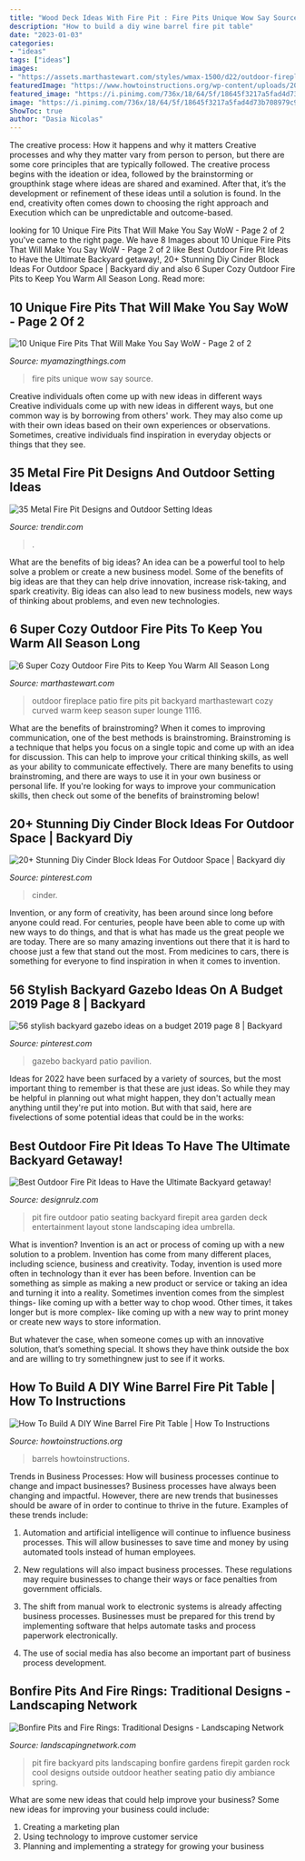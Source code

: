 ```yaml
---
title: "Wood Deck Ideas With Fire Pit : Fire Pits Unique Wow Say Source"
description: "How to build a diy wine barrel fire pit table"
date: "2023-01-03"
categories:
- "ideas"
tags: ["ideas"]
images:
- "https://assets.marthastewart.com/styles/wmax-1500/d22/outdoor-fireplace-1116/outdoor-fireplace-1116.jpg?itok=RtoOGKhQ"
featuredImage: "https://www.howtoinstructions.org/wp-content/uploads/2016/07/How-To-Build-A-Wine-Barrel-Fire-Pit-Table-4-660x344.jpg"
featured_image: "https://i.pinimg.com/736x/18/64/5f/18645f3217a5fad4d73b708979c97656.jpg"
image: "https://i.pinimg.com/736x/18/64/5f/18645f3217a5fad4d73b708979c97656.jpg"
ShowToc: true
author: "Dasia Nicolas"
---
```



The creative process: How it happens and why it matters
Creative processes and why they matter vary from person to person, but there are some core principles that are typically followed. The creative process begins with the ideation or idea, followed by the brainstorming or groupthink stage where ideas are shared and examined. After that, it’s the development or refinement of these ideas until a solution is found. In the end, creativity often comes down to choosing the right approach and Execution which can be unpredictable and outcome-based.

	

		
looking for 10 Unique Fire Pits That Will Make You Say WoW - Page 2 of 2 you've came to the right page. We have 8 Images about 10 Unique Fire Pits That Will Make You Say WoW - Page 2 of 2 like Best Outdoor Fire Pit Ideas to Have the Ultimate Backyard getaway!, 20+ Stunning Diy Cinder Block Ideas For Outdoor Space | Backyard diy and also 6 Super Cozy Outdoor Fire Pits to Keep You Warm All Season Long. Read more:
		
    
## 10 Unique Fire Pits That Will Make You Say WoW - Page 2 Of 2

<img loading=lazy src="http://myamazingthings.com/wp-content/uploads/2017/01/firepit8.jpg" onerror="this.onerror=null;this.src='https://tse2.mm.bing.net/th?id=OIP.lzHfyi5a7e3-kVnr82Tp-wHaHa&amp;pid=15.1';" alt="10 Unique Fire Pits That Will Make You Say WoW - Page 2 of 2">

_Source: myamazingthings.com_

>fire pits unique wow say source. 

	

Creative individuals often come up with new ideas in different ways
Creative individuals come up with new ideas in different ways, but one common way is by borrowing from others' work. They may also come up with their own ideas based on their own experiences or observations. Sometimes, creative individuals find inspiration in everyday objects or things that they see.

    
## 35 Metal Fire Pit Designs And Outdoor Setting Ideas

<img loading=lazy src="https://cdn.trendir.com/wp-content/uploads/old/archives/2015/10/22/autumn-leaf-fire-pit-sphere-melissa-crisp.jpg" onerror="this.onerror=null;this.src='https://tse2.mm.bing.net/th?id=OIP.B3i4y8YMfAi-fLrdqcVpHQHaFL&amp;pid=15.1';" alt="35 Metal Fire Pit Designs and Outdoor Setting Ideas">

_Source: trendir.com_

>. 

	

What are the benefits of big ideas?
An idea can be a powerful tool to help solve a problem or create a new business model. Some of the benefits of big ideas are that they can help drive innovation, increase risk-taking, and spark creativity. Big ideas can also lead to new business models, new ways of thinking about problems, and even new technologies.

    
## 6 Super Cozy Outdoor Fire Pits To Keep You Warm All Season Long

<img loading=lazy src="https://assets.marthastewart.com/styles/wmax-1500/d22/outdoor-fireplace-1116/outdoor-fireplace-1116.jpg?itok=RtoOGKhQ" onerror="this.onerror=null;this.src='https://tse2.mm.bing.net/th?id=OIP.2uLFWNfmxxtBOuNtsweEhwHaKh&amp;pid=15.1';" alt="6 Super Cozy Outdoor Fire Pits to Keep You Warm All Season Long">

_Source: marthastewart.com_

>outdoor fireplace patio fire pits pit backyard marthastewart cozy curved warm keep season super lounge 1116. 

	

What are the benefits of brainstroming?
When it comes to improving communication, one of the best methods is brainstroming. Brainstroming is a technique that helps you focus on a single topic and come up with an idea for discussion. This can help to improve your critical thinking skills, as well as your ability to communicate effectively. There are many benefits to using brainstroming, and there are ways to use it in your own business or personal life. If you're looking for ways to improve your communication skills, then check out some of the benefits of brainstroming below!

    
## 20+ Stunning Diy Cinder Block Ideas For Outdoor Space | Backyard Diy

<img loading=lazy src="https://i.pinimg.com/736x/18/64/5f/18645f3217a5fad4d73b708979c97656.jpg" onerror="this.onerror=null;this.src='https://tse4.mm.bing.net/th?id=OIP.54tII6WkmZyT5iIh8nctsQHaJ3&amp;pid=15.1';" alt="20+ Stunning Diy Cinder Block Ideas For Outdoor Space | Backyard diy">

_Source: pinterest.com_

>cinder. 

	

Invention, or any form of creativity, has been around since long before anyone could read. For centuries, people have been able to come up with new ways to do things, and that is what has made us the great people we are today. There are so many amazing inventions out there that it is hard to choose just a few that stand out the most. From medicines to cars, there is something for everyone to find inspiration in when it comes to invention.

    
## 56 Stylish Backyard Gazebo Ideas On A Budget 2019 Page 8 | Backyard

<img loading=lazy src="https://i.pinimg.com/736x/83/3d/51/833d51178f901fcb5b1a811a3e4da9eb.jpg" onerror="this.onerror=null;this.src='https://tse3.mm.bing.net/th?id=OIP.BzA79NT3fMlxyMCefVt3fgHaJ4&amp;pid=15.1';" alt="56 stylish backyard gazebo ideas on a budget 2019 page 8 | Backyard">

_Source: pinterest.com_

>gazebo backyard patio pavilion. 

	

Ideas for 2022 have been surfaced by a variety of sources, but the most important thing to remember is that these are just ideas. So while they may be helpful in planning out what might happen, they don't actually mean anything until they're put into motion. But with that said, here are fivelections of some potential ideas that could be in the works: 

    
## Best Outdoor Fire Pit Ideas To Have The Ultimate Backyard Getaway!

<img loading=lazy src="http://cdn.designrulz.com/wp-content/uploads/2015/06/fire-pit-patio-Design-Ideas-1.jpg" onerror="this.onerror=null;this.src='https://tse1.mm.bing.net/th?id=OIP.fwlqTB_nr5J2pMvyc7GvyAHaE7&amp;pid=15.1';" alt="Best Outdoor Fire Pit Ideas to Have the Ultimate Backyard getaway!">

_Source: designrulz.com_

>pit fire outdoor patio seating backyard firepit area garden deck entertainment layout stone landscaping idea umbrella. 

	

What is invention?
Invention is an act or process of coming up with a new solution to a problem. Invention has come from many different places, including science, business and creativity. Today, invention is used more often in technology than it ever has been before. 
Invention can be something as simple as making a new product or service or taking an idea and turning it into a reality. Sometimes invention comes from the simplest things- like coming up with a better way to chop wood. Other times, it takes longer but is more complex- like coming up with a new way to print money or create new ways to store information. 

But whatever the case, when someone comes up with an innovative solution, that’s something special. It shows they have think outside the box and are willing to try somethingnew just to see if it works.

    
## How To Build A DIY Wine Barrel Fire Pit Table | How To Instructions

<img loading=lazy src="https://www.howtoinstructions.org/wp-content/uploads/2016/07/How-To-Build-A-Wine-Barrel-Fire-Pit-Table-4-660x344.jpg" onerror="this.onerror=null;this.src='https://tse4.mm.bing.net/th?id=OIP.BaXAGNbLhQHLAzvkoIol0QHaD3&amp;pid=15.1';" alt="How To Build A DIY Wine Barrel Fire Pit Table | How To Instructions">

_Source: howtoinstructions.org_

>barrels howtoinstructions. 

	

Trends in Business Processes: How will business processes continue to change and impact businesses?
Business processes have always been changing and impactful. However, there are new trends that businesses should be aware of in order to continue to thrive in the future. Examples of these trends include:
1. Automation and artificial intelligence will continue to influence business processes. This will allow businesses to save time and money by using automated tools instead of human employees.

2. New regulations will also impact business processes. These regulations may require businesses to change their ways or face penalties from government officials.

3. The shift from manual work to electronic systems is already affecting business processes. Businesses must be prepared for this trend by implementing software that helps automate tasks and process paperwork electronically.

4. The use of social media has also become an important part of business process development.

    
## Bonfire Pits And Fire Rings: Traditional Designs - Landscaping Network

<img loading=lazy src="https://images.landscapingnetwork.com/pictures/images/675x529Max/site_8/ambiance-gardens_409.jpg" onerror="this.onerror=null;this.src='https://tse1.mm.bing.net/th?id=OIP.3XXmWpRNBkeRYY5C98RAtQHaFj&amp;pid=15.1';" alt="Bonfire Pits and Fire Rings: Traditional Designs - Landscaping Network">

_Source: landscapingnetwork.com_

>pit fire backyard pits landscaping bonfire gardens firepit garden rock cool designs outside outdoor heather seating patio diy ambiance spring. 

	

What are some new ideas that could help improve your business?
Some new ideas for improving your business could include: 
1. Creating a marketing plan 
2. Using technology to improve customer service 
3. Planning and implementing a strategy for growing your business 

